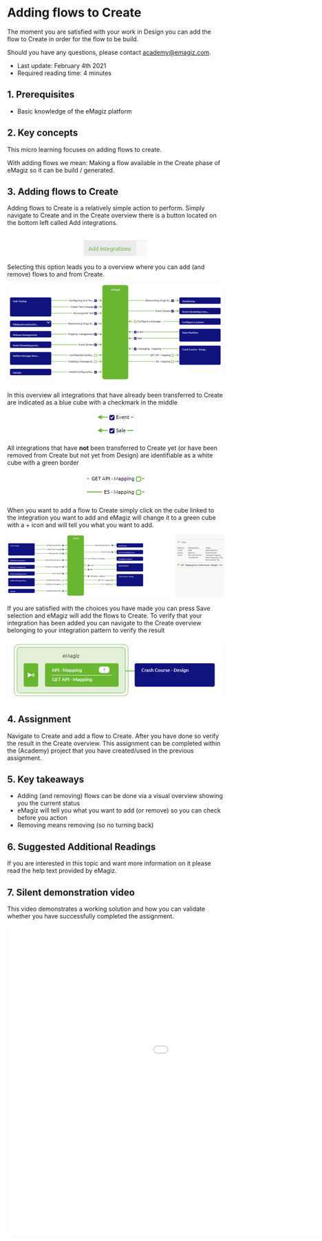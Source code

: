 # Adding flows to Create
The moment you are satisfied with your work in Design you can add the flow to Create in order for the flow to be build.

Should you have any questions, please contact academy@emagiz.com.

- Last update: February 4th 2021
- Required reading time: 4 minutes

## 1. Prerequisites
- Basic knowledge of the eMagiz platform

## 2. Key concepts
This micro learning focuses on adding flows to create.

With adding flows we mean: Making a flow available in the Create phase of eMagiz so it can be build / generated.

## 3. Adding flows to Create

Adding flows to Create is a relatively simple action to perform. Simply navigate to Create and in the Create overview there is a button located on the bottom left called Add integrations.

<p align="center"><img src="../../img/microlearning/ml-adding-flows-to-create--add-integrations-button.png"></p>

Selecting this option leads you to a overview where you can add (and remove) flows to and from Create.

<p align="center"><img src="../../img/microlearning/ml-adding-flows-to-create--add-integrations-overview.png"></p>

In this overview all integrations that have already been transferred to Create are indicated as a blue cube with a checkmark in the middle

<p align="center"><img src="../../img/microlearning/ml-adding-flows-to-create--added-integrations.png"></p>

All integrations that have **not** been transferred to Create yet (or have been removed from Create but not yet from Design) are identifiable as a white cube with a green border

<p align="center"><img src="../../img/microlearning/ml-adding-flows-to-create--not-yet-added-integrations.png"></p>

When you want to add a flow to Create simply click on the cube linked to the integration you want to add and eMagiz will change it to a green cube with a + icon and will tell you what you want to add.

<p align="center"><img src="../../img/microlearning/ml-adding-flows-to-create--add-integration.png"></p>

If you are satisfied with the choices you have made you can press Save selection and eMagiz will add the flows to Create. 
To verify that your integration has been added you can navigate to the Create overview belonging to your integration pattern to verify the result

<p align="center"><img src="../../img/microlearning/ml-adding-flows-to-create--add-flow-result.png"></p>
 
## 4. Assignment

Navigate to Create and add a flow to Create. After you have done so verify the result in the Create overview. 
This assignment can be completed within the (Academy) project that you have created/used in the previous assignment.

## 5. Key takeaways

- Adding (and removing) flows can be done via a visual overview showing you the current status
- eMagiz will tell you what you want to add (or remove) so you can check before you action
- Removing means removing (so no turning back)

## 6. Suggested Additional Readings

If you are interested in this topic and want more information on it please read the help text provided by eMagiz.

## 7. Silent demonstration video

This video demonstrates a working solution and how you can validate whether you have successfully completed the assignment.

<iframe width="1280" height="720" src="../../vid/microlearning/microlearning-adding-flows-to-create.mp4" frameborder="0" allow="accelerometer; autoplay; clipboard-write; encrypted-media; gyroscope; picture-in-picture" allowfullscreen></iframe>